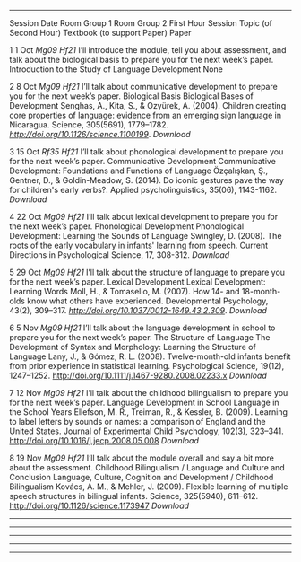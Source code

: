   --------- -------- -------------- -------------- ------------------------------------------------------------------------------------------------------------------------------------- -------------------------------------------------------------- ------------------------------------------------------------------------------ ------------------------------------------------------------------------------------------------------------------------------------------------------------------------------------------------------------------------------------------------------------------
  Session   Date     Room Group 1   Room Group 2   First Hour                                                                                                                            Session Topic (of Second Hour)                                 Textbook (to support Paper)                                                    Paper

  1         1 Oct    *Mg09*         *Hf21*         I’ll introduce the module, tell you about assessment, and talk about the biological basis to prepare you for the next week’s paper.                                                                  Introduction to the Study of Language Development                              None

  2         8 Oct    *Mg09*         *Hf21*         I’ll talk about communicative development to prepare you for the next week’s paper.                                                   Biological Basis                                               Biological Bases of Development                                                Senghas, A., Kita, S., & Ozyürek, A. (2004). Children creating core properties of language: evidence from an emerging sign language in Nicaragua. Science, 305(5691), 1779–1782. *http://doi.org/10.1126/science.1100199*. *Download*

  3         15 Oct   *Rf35*         *Hf21*         I’ll talk about phonological development to prepare you for the next week’s paper.                                                    Communicative Development                                      Communicative Development: Foundations and Functions of Language               Özçalışkan, Ş., Gentner, D., & Goldin-Meadow, S. (2014). Do iconic gestures pave the way for children's early verbs?. Applied psycholinguistics, 35(06), 1143-1162. *Download*

  4         22 Oct   *Mg09*         *Hf21*         I’ll talk about lexical development to prepare you for the next week’s paper.                                                         Phonological Development                                       Phonological Development: Learning the Sounds of Language                      Swingley, D. (2008). The roots of the early vocabulary in infants' learning from speech. Current Directions in Psychological Science, 17, 308-312. *Download*

  5         29 Oct   *Mg09*         *Hf21*         I’ll talk about the structure of language to prepare you for the next week’s paper.                                                   Lexical Development                                            Lexical Development: Learning Words                                            Moll, H., & Tomasello, M. (2007). How 14- and 18-month-olds know what others have experienced. Developmental Psychology, 43(2), 309–317. *http://doi.org/10.1037/0012-1649.43.2.309*. *Download*

  6         5 Nov    *Mg09*         *Hf21*         I’ll talk about the language development in school to prepare you for the next week’s paper.                                          The Structure of Language                                      The Development of Syntax and Morphology: Learning the Structure of Language   Lany, J., & Gómez, R. L. (2008). Twelve-month-old infants benefit from prior experience in statistical learning. Psychological Science, 19(12), 1247–1252. http://doi.org/10.1111/j.1467-9280.2008.02233.x *Download*

  7         12 Nov   *Mg09*         *Hf21*         I’ll talk about the childhood bilingualism to prepare you for the next week’s paper.                                                  Language Development in School                                 Language in the School Years                                                   Ellefson, M. R., Treiman, R., & Kessler, B. (2009). Learning to label letters by sounds or names: a comparison of England and the United States. Journal of Experimental Child Psychology, 102(3), 323–341. http://doi.org/10.1016/j.jecp.2008.05.008 *Download*

  8         19 Nov   *Mg09*         *Hf21*         I’ll talk about the module overall and say a bit more about the assessment.                                                           Childhood Bilingualism / Language and Culture and Conclusion   Language, Culture, Cognition and Development / Childhood Bilingualism          Kovács, A. M., & Mehler, J. (2009). Flexible learning of multiple speech structures in bilingual infants. Science, 325(5940), 611–612. http://doi.org/10.1126/science.1173947 *Download*

  --------- -------- -------------- --------------
  -------------------------------------------------------------------------------------------------------------------------------------
  --------------------------------------------------------------
  ------------------------------------------------------------------------------
  ------------------------------------------------------------------------------------------------------------------------------------------------------------------------------------------------------------------------------------------------------------------
